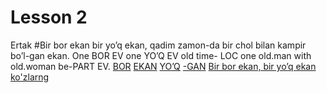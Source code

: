 # Lesson 2
Ertak
#Bir   bor    ekan bir  yo’q   ekan, qadim zamon-da    bir  chol      bilan  kampir       bo’l-gan   ekan. 
One BOR EV   one YO’Q EV    old      time-  LOC one old.man with old.woman be-PART EV. 
[BOR](/ "BOR is an existential particle that functions similarly to English there is")
[EKAN](/ "EKAN is an evidential particle denoting an event not witnessed by the speaker")
[YO’Q](/ "Negative form of BOR")
[-GAN](/ "the suffix -gan forms participles when appended to verbal complexes")
[Bir bor ekan, bir yo’q ekan](/ "a phrase used in fairy tales equivalent to English once upon a time")
[ko'zlarng](/  "KO'ZLARIM SHAKL: [eye-PL-1.POS] IZOH: lar is a plural particle; -im is a possessive suffix for the first person")
